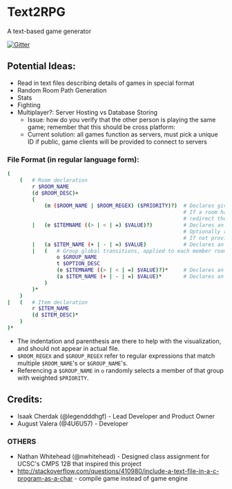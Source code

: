 # Text2RPG
A text-based game generator

[![Gitter](https://badges.gitter.im/legendddhgf_Text2RPG/Lobby.svg)](https://gitter.im/legendddhgf_Text2RPG/Lobby?utm_source=badge&utm_medium=badge&utm_campaign=pr-badge)

## Potential Ideas:
- Read in text files describing details of games in special format
- Random Room Path Generation
- Stats
- Fighting
- Multiplayer?: Server Hosting vs Database Storing
  - Issue: how do you verify that the other person is playing the same game; remember that this should be cross platform:
  - Current solution: all games function as servers, must pick a unique ID if public, game clients will be provided to connect to servers

### File Format (in regular language form):
```sh
(
    (   # Room declaration
        r $ROOM_NAME
        (d $ROOM_DESC)+
        (
            (m ($ROOM_NAME | $ROOM_REGEX) ($PRIORITY)?)  # Declares given room(s) to be children of this room with optional priority
                                                         # If a room has children, it is not "visitable", and entry will immediately
                                                         # redirect the player randomly to one of it's children weighted by priority
        |   (e $ITEMNAME ((> | < | =) $VALUE)?)          # Declares an expected item to be prerequesite to enter the room
                                                         # Optionally requires a specific quantity greater/less than or equal to value
                                                         # If not provided, defaults to > 0 (user has item)
        |   (a $ITEM_NAME (+ | - | =) $VALUE)            # Declares an action to inc/dec/set given item's quantity to value upon entry
        |   (   # Group global transitions, applied to each member room
                o $GROUP_NAME
                t $OPTION_DESC
                (e $ITEMNAME ((> | < | =) $VALUE)?)*     # Declares an expected item to be prerequesite to perform said transition
                (a $ITEM_NAME (+ | - | =) $VALUE)*       # Declares an action to inc/dec/set item's quantity to value when selected
            )
        )*
    )
|   (   # Item declaration
        r $ITEM_NAME
        (d $ITEM_DESC)*
    )
)*
```

- The indentation and parenthesis are there to help with the visualization, and should not appear in actual file.
- `$ROOM_REGEX` and `$GROUP_REGEX` refer to regular expressions that match multiple `$ROOM_NAME`'s or `$GROUP_NAME`'s.
- Referencing a `$GROUP_NAME` in `o` randomly selects a member of that group with weighted `$PRIORITY`.

## Credits:
* Isaak Cherdak (@legendddhgf) - Lead Developer and Product Owner
* August Valera (@4U6U57) - Developer

### OTHERS
* Nathan Whitehead (@nwhitehead) - Designed class assignment for UCSC's CMPS 12B that inspired this project
* http://stackoverflow.com/questions/410980/include-a-text-file-in-a-c-program-as-a-char - compile game instead of game engine
